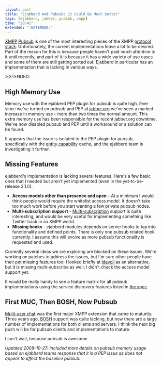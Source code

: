 ```yaml
---
layout: post
title: "Ejabberd And Pubsub: It Could Be Much Better"
tags: [ejabberd, jabber, pubsub, xmpp]
time: "20:41"
extended: ":EXTENDED:"
---
```


[XMPP](http://www.xmpp.org) [Pubsub](http://www.xmpp.org/extensions/xep-0060.html) is one of the most interesting pieces of the XMPP [protocol stack](http://www.xmpp.org/extensions/).  Unfortunately, the current implementations leave a lot to be desired.  Part of the reason for this is because people haven't paid much attention to it until recently, and part of it is because it has a wide variety of use cases and some of them are still getting sorted out.  Ejabberd in particular has an implementation that is lacking in various ways.  



:EXTENDED:

## High Memory Use

Memory use with the ejabberd PEP plugin for pubsub is quite high.  Ever since we've turned on pubsub and PEP at [jabber.org](http://www.jabber.org) we've seen a marked increase in memory use - more than two times the normal amount.  This extra memory use has been responsible for the recent jabber.org downtime.  We've now disabled pubsub and PEP until a workaround or a solution can be found.

It appears that the issue is isolated to the PEP plugin for pubsub, specifically with the [entity capability](http://xmpp.org/extensions/xep-0115.html) cache, and the ejabberd team is investigating it further.  

## Missing Features

ejabberd's implementation is lacking several features.  Here's a few basic ones that I needed but aren't yet implemented (even in the yet-to-be-release 2.1.0).

* **Access models other than presence and open** -  At a minimum I would think people would require the whitelist access model.  It doesn't take too much work before you start wanting a few private pubsub nodes.
* **Multi-subscription support** - [Multi-subscription](http://xmpp.org/extensions/xep-0060.html#subscriber-subscribe-multi) support is quite interesting, and would be very useful for implementing something like Twitter track in an XMPP world.  
* **Missing hooks** - ejabberd modules depends on server hooks to tap into functionality and defined points.  There is only one pubsub related hook currently.  I assume this will evolve as more pubsub functionality is requested and used.

Currently several ideas we are exploring are blocked on these issues.  We're working on patches to address the issues, but I'm sure other people have their pet missing features too.  I looked briefly at [Idavoll](http://idavoll.ik.nu) as an alternative, but it is missing multi-subscribe as well; I didn't check the access model support yet.

It would be really handy to see a feature matrix for all pubsub implementations using the service discovery features listed in [the spec](http://www.xmpp.org/extensions/xep-0060.html).

## First MUC, Then BOSH, Now Pubsub

[Multi-user chat](http://www.xmpp.org/extensions/xep-0045.html) was the first major XMPP extension that came to maturity.  Three years ago, [BOSH](http://www.xmpp.org/extensions/xep-0124.html) support was quite lacking, but now there are a large number of implementations for both clients and servers.  I think the next big push will be for pubsub clients and implementations to mature.

I can't wait, because pubsub is awesome.

*Updated 2008-10-27: Included more details on pubsub memory usage based on ejabberd teams response that it is a PEP issue as does not appear to affect the baseline pubsub.*
